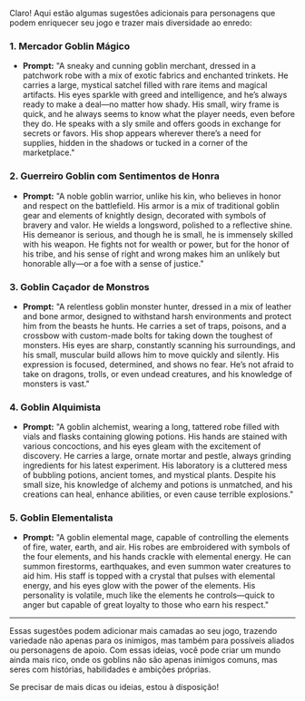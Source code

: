 Claro! Aqui estão algumas sugestões adicionais para personagens que podem enriquecer seu jogo e trazer mais diversidade ao enredo:

### 1. **Mercador Goblin Mágico**
- **Prompt:** "A sneaky and cunning goblin merchant, dressed in a patchwork robe with a mix of exotic fabrics and enchanted trinkets. He carries a large, mystical satchel filled with rare items and magical artifacts. His eyes sparkle with greed and intelligence, and he’s always ready to make a deal—no matter how shady. His small, wiry frame is quick, and he always seems to know what the player needs, even before they do. He speaks with a sly smile and offers goods in exchange for secrets or favors. His shop appears wherever there’s a need for supplies, hidden in the shadows or tucked in a corner of the marketplace."

### 2. **Guerreiro Goblin com Sentimentos de Honra**
- **Prompt:** "A noble goblin warrior, unlike his kin, who believes in honor and respect on the battlefield. His armor is a mix of traditional goblin gear and elements of knightly design, decorated with symbols of bravery and valor. He wields a longsword, polished to a reflective shine. His demeanor is serious, and though he is small, he is immensely skilled with his weapon. He fights not for wealth or power, but for the honor of his tribe, and his sense of right and wrong makes him an unlikely but honorable ally—or a foe with a sense of justice."

### 3. **Goblin Caçador de Monstros**
- **Prompt:** "A relentless goblin monster hunter, dressed in a mix of leather and bone armor, designed to withstand harsh environments and protect him from the beasts he hunts. He carries a set of traps, poisons, and a crossbow with custom-made bolts for taking down the toughest of monsters. His eyes are sharp, constantly scanning his surroundings, and his small, muscular build allows him to move quickly and silently. His expression is focused, determined, and shows no fear. He’s not afraid to take on dragons, trolls, or even undead creatures, and his knowledge of monsters is vast."

### 4. **Goblin Alquimista**
- **Prompt:** "A goblin alchemist, wearing a long, tattered robe filled with vials and flasks containing glowing potions. His hands are stained with various concoctions, and his eyes gleam with the excitement of discovery. He carries a large, ornate mortar and pestle, always grinding ingredients for his latest experiment. His laboratory is a cluttered mess of bubbling potions, ancient tomes, and mystical plants. Despite his small size, his knowledge of alchemy and potions is unmatched, and his creations can heal, enhance abilities, or even cause terrible explosions."

### 5. **Goblin Elementalista**
- **Prompt:** "A goblin elemental mage, capable of controlling the elements of fire, water, earth, and air. His robes are embroidered with symbols of the four elements, and his hands crackle with elemental energy. He can summon firestorms, earthquakes, and even summon water creatures to aid him. His staff is topped with a crystal that pulses with elemental energy, and his eyes glow with the power of the elements. His personality is volatile, much like the elements he controls—quick to anger but capable of great loyalty to those who earn his respect."

---

Essas sugestões podem adicionar mais camadas ao seu jogo, trazendo variedade não apenas para os inimigos, mas também para possíveis aliados ou personagens de apoio. Com essas ideias, você pode criar um mundo ainda mais rico, onde os goblins não são apenas inimigos comuns, mas seres com histórias, habilidades e ambições próprias.

Se precisar de mais dicas ou ideias, estou à disposição!